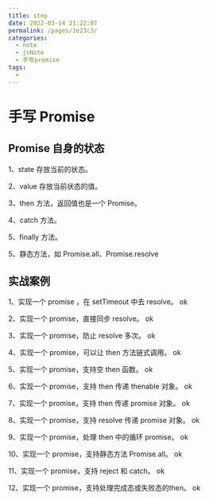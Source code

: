 ```yaml
---
title: step
date: 2022-03-14 21:22:07
permalink: /pages/1e23c3/
categories:
  - note
  - jsNote
  - 手写promise
tags:
  - 
---
```

# 手写 Promise

## Promise 自身的状态

1、state 存放当前的状态。

2、value 存放当前状态的值。

3、then 方法，返回值也是一个 Promise。

4、catch 方法。

5、finally 方法。

5、静态方法，如 Promise.all、Promise.resolve

## 实战案例

1、实现一个 promise ，在 setTimeout 中去 resolve。 ok

2、实现一个 promise，直接同步 resolve。             ok

3、实现一个 promise，防止 resolve 多次。            ok

4、实现一个 promise，可以让 then 方法链式调用。       ok

5、实现一个 promise，支持空 then 函数。              ok

6、实现一个 promise，支持 then 传递 thenable 对象。  ok

7、实现一个 promise，支持 then 传递 promise 对象。    ok

8、实现一个 promise，支持 resolve 传递 promise 对象。 ok

9、实现一个 promise，处理 then 中的循环 promise。     ok

10、实现一个 promise，支持静态方法 Promise.all。      ok

11、实现一个 promise，支持 reject 和 catch。         ok

12、实现一个 promise，支持处理完成态或失败态的then。    ok
